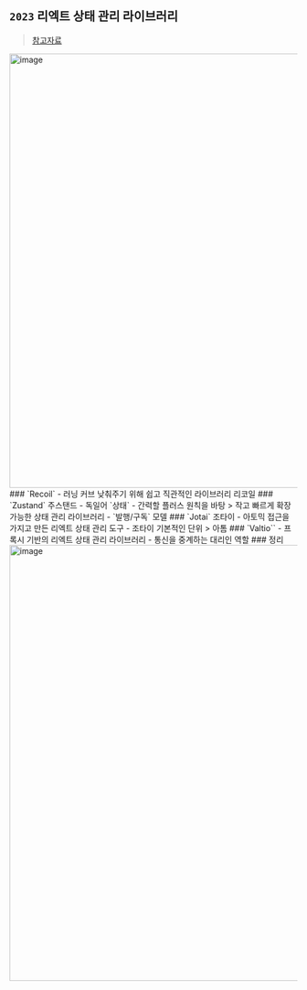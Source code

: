 ## `2023` 리엑트 상태 관리 라이브러리
> [참고자료](https://yozm.wishket.com/magazine/detail/2233/)
<img width="760" alt="image" src="https://github.com/hyunolike/info-docs/assets/61215550/b93f8eb4-df1f-4fca-9fa6-12beae0e4e44">
### `Recoil`
- 러닝 커브 낮춰주기 위해 쉽고 직관적인 라이브러리 리코일
### `Zustand` 주스탠드
- 독일어 `상태`
- 간력할 플러스 원칙을 바탕 > 작고 빠르게 확장 가능한 상태 관리 라이브러리
- `발행/구독` 모델
### `Jotai` 조타이
- 아토믹 접근을 가지고 만든 리엑트 상태 관리 도구
- 조타이 기본적인 단위 > 아톰
### `Valtio``
- 프록시 기반의 리엑트 상태 관리 라이브러리
- 통신을 중계하는 대리인 역할
### 정리
<img width="763" alt="image" src="https://github.com/hyunolike/info-docs/assets/61215550/51e19ec9-75f9-42fc-aeec-09d6a06b9d8e">

